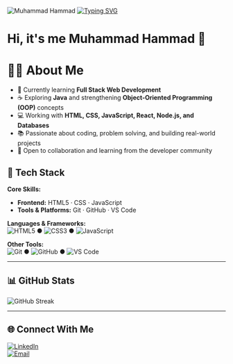 ![Muhammad Hammad](https://capsule-render.vercel.app/api?type=waving&color=0:000000,100:00ff00&height=200&section=header&text=Muhammad%20Hammad%20🧑‍💻&fontSize=42&fontColor=ffffff&animation=fadeIn&fontAlignY=35)
[![Typing SVG](https://readme-typing-svg.demolab.com?font=Exo+2&size=24&duration=3000&pause=1000&color=30BF60F7&center=true&vCenter=true&width=320&lines=Hi+There!+%F0%9F%91%8B;I+am+Muhammad+Hammad;-Full+Stack+Developer)](https://git.io/typing-svg)

# Hi, it's me Muhammad Hammad 👋

# 👨‍💻 **About Me**  
- 🌱 Currently learning **Full Stack Web Development**  
- ☕ Exploring **Java** and strengthening **Object-Oriented Programming (OOP)** concepts  
- 💻 Working with **HTML, CSS, JavaScript, React, Node.js, and Databases**  
- 📚 Passionate about coding, problem solving, and building real-world projects  
- 🤝 Open to collaboration and learning from the developer community  


## 🔧 Tech Stack

**Core Skills:**  
- **Frontend:** HTML5 · CSS · JavaScript 
- **Tools & Platforms:** Git · GitHub · VS Code  

**Languages & Frameworks:**  
![HTML5](https://img.shields.io/badge/HTML5-%23E34F26.svg?logo=html5&logoColor=white) ● 
![CSS3](https://img.shields.io/badge/CSS3-%231572B6.svg?logo=css3&logoColor=white) ● 
![JavaScript](https://img.shields.io/badge/JavaScript-%23323330.svg?logo=javascript&logoColor=%23F7DF1E)  

**Other Tools:**  
![Git](https://img.shields.io/badge/Git-F05032.svg?logo=git&logoColor=white) ● 
![GitHub](https://img.shields.io/badge/GitHub-%23121011.svg?logo=github&logoColor=white) ● 
![VS Code](https://img.shields.io/badge/VS%20Code-0078d7.svg?logo=visual-studio-code&logoColor=white)

---

## 📊 GitHub Stats
![GitHub Streak](https://streak-stats.demolab.com?user=CodesHammad&theme=radical)

---

## 🌐 Connect With Me

[![LinkedIn](https://img.shields.io/badge/LinkedIn-blue?logo=linkedin&logoColor=white)](https://www.linkedin.com/in/hammad-yaseen-a79928253/)  
[![Email](https://img.shields.io/badge/Email-D14836?logo=gmail&logoColor=white)](mailto:)  
